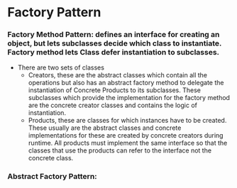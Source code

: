 # Factory Pattern

### Factory Method Pattern: defines an interface for creating an object, but lets subclasses decide which class to instantiate. Factory method lets Class defer instantiation to subclasses.

- There are two sets of classes
  - Creators, these are the abstract classes which contain all the operations but also has an abstract factory method to delegate the instantiation of Concrete Products to its subclasses. These subclasses which provide the implementation for the factory method are the concrete creator classes and contains the logic of instantiation.
  - Products, these are classes for which instances have to be created. These usually are the abstract classes and concrete implementations for these are created by concrete creators during runtime. All products must implement the same interface so that the classes that use the products can refer to the interface not the concrete class.

### Abstract Factory Pattern: 